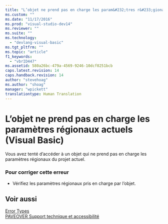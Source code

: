 ```yaml
---
title: "L’objet ne prend pas en charge les param&#232;tres r&#233;gionaux actuels (Visual Basic) | Microsoft Docs"
ms.custom: ""
ms.date: "11/17/2016"
ms.prod: "visual-studio-dev14"
ms.reviewer: ""
ms.suite: ""
ms.technology: 
  - "devlang-visual-basic"
ms.tgt_pltfrm: ""
ms.topic: "article"
f1_keywords: 
  - "vbrID447"
ms.assetid: 580a26bc-479a-4569-9246-10dcf0251bcb
caps.latest.revision: 14
caps.handback.revision: 14
author: "stevehoag"
ms.author: "shoag"
manager: "wpickett"
translationtype: Human Translation
---
```

# L’objet ne prend pas en charge les param&#232;tres r&#233;gionaux actuels (Visual Basic)
Vous avez tenté d’accéder à un objet qui ne prend pas en charge les paramètres régionaux du projet actuel.  
  
### Pour corriger cette erreur  
  
-   Vérifiez les paramètres régionaux pris en charge par l’objet.  
  
## Voir aussi  
 [Error Types](../../visual-basic/programming-guide/language-features/error-types.md)   
 [PAVEOVER Support technique et accessibilité](http://msdn.microsoft.com/fr-fr/14e1d293-7b6d-40a6-bf3e-a92f8ee6c88c)